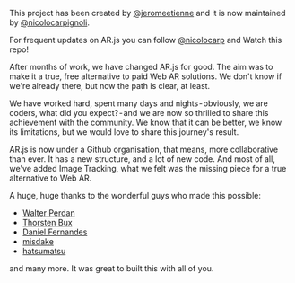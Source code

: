 
This project has been created by [@jeromeetienne](https://github.com/jeromeetienne) and it is now maintained by [@nicolocarpignoli](https://github.com/nicolocarpignoli).

For frequent updates on AR.js you can follow [@nicolocarp](https://twitter.com/nicolocarp) and Watch this repo!

After months of work, we have changed AR.js for good. The aim was to make it a true, free alternative to paid Web AR solutions. We don't know if we're already there, but now the path is clear, at least.

We have worked hard, spent many days and nights - obviously, we are coders, what did you expect? - and we are now so thrilled to share this achievement with the community. We know that it can be better, we know its limitations, but we would love to share this journey's result.

AR.js is now under a Github organisation, that means, more collaborative than ever. It has a new structure, and a lot of new code. And most of all, we've added Image Tracking, what we felt was the missing piece for a true alternative to Web AR.

A huge, huge thanks to the wonderful guys who made this possible:

- [Walter Perdan](https://www.walterperdan.com/it/)
- [Thorsten Bux](https://twitter.com/thor_bux)
- [Daniel Fernandes](https://twitter.com/DanielCarnaux)
- [misdake](https://github.com/misdake)
- [hatsumatsu](https://github.com/hatsumatsu)

and many more. It was great to built this with all of you.


